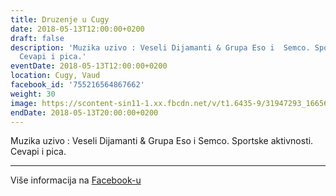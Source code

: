 ```yaml
---
title: Druzenje u Cugy
date: 2018-05-13T12:00:00+0200
draft: false
description: 'Muzika uzivo : Veseli Dijamanti & Grupa Eso i  Semco. Sportske aktivnosti.
  Cevapi i pica.'
eventDate: 2018-05-13T12:00:00+0200
location: Cugy, Vaud
facebook_id: '755216564867662'
weight: 30
image: https://scontent-sin11-1.xx.fbcdn.net/v/t1.6435-9/31947293_1665614486867697_1159691004425535488_n.jpg?_nc_cat=104&ccb=1-7&_nc_sid=9e60e4&_nc_eui2=AeFipLlRg59hNSSnv5reX2cYf1iTKtjmESN_WJMq2OYRI3MUZxStDgfka5Lmfx-7POxIGBV63Euyv1iX1bryLCf9&_nc_ohc=lTL3tJaQ6FcQ7kNvwHwJPEF&_nc_oc=Adnh0QJjHtkaNUukL262Fx5mn2-ptGlFFHwNPRkP0m9z7WmlUYqEkzqzEVqyAdf3hHA&_nc_zt=23&_nc_ht=scontent-sin11-1.xx&edm=ABTKTjYEAAAA&_nc_gid=Y-sZ0Ik4eDujD0dnvSUhGg&oh=00_AfPY8nD1GSQLzUoVKDum_GJ-fVAvPrO0i_EZlgQJGsgCuA&oe=68883D1A
endDate: 2018-05-13T20:00:00+0200
---
```


Muzika uzivo : Veseli Dijamanti & Grupa Eso i  Semco. Sportske aktivnosti. Cevapi i pica.

---

Više informacija na [Facebook-u](https://facebook.com/events/755216564867662)